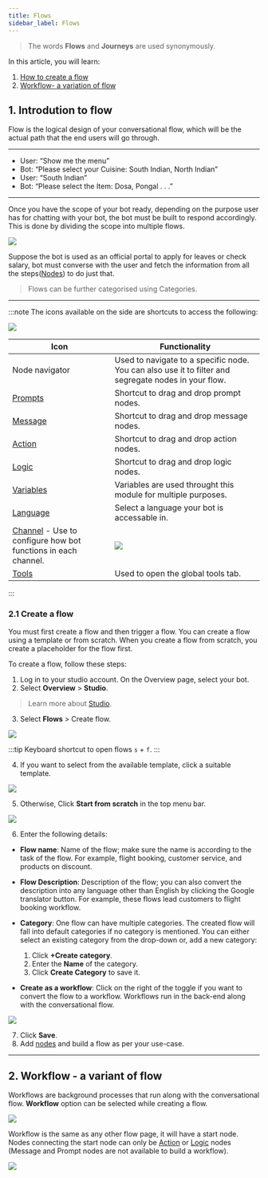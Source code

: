 ```yaml
---
title: Flows
sidebar_label: Flows
---
```


> The words **Flows** and **Journeys** are used synonymously.

In this article, you will learn: 

1. [How to create a flow](#createflow)
2. [Workflow- a variation of flow](#workflow)


## <a name="createflow"></a> 1. Introdution to flow

Flow is the logical design of your conversational flow, which will be the actual path that the end users will go through.
    
---
- User: “Show me the menu”
- Bot: “Please select your Cuisine: South Indian, North Indian”
- User: “South Indian”
- Bot: “Please select the Item: Dosa, Pongal . . .”
---
  

Once you have the scope of your bot ready, depending on the purpose user has for chatting with your bot, the bot must be built to respond accordingly. This is done by dividing the scope into multiple flows.

  

![](https://i.imgur.com/zroHc91.jpg)

  

Suppose the bot is used as an official portal to apply for leaves or check salary, bot must converse with the user and fetch the information from all the steps([Nodes](https://docs.yellow.ai/docs/platform_concepts/studio/build/nodes/nodes)) to do just that.
    

> Flows can be further categorised using Categories.

----

:::note
The icons available on the side are shortcuts to access the following: 

![](https://i.imgur.com/3rEtjur.jpg)



| Icon                                                                                                                                         | Functionality                                                                                        |
| -------------------------------------------------------------------------------------------------------------------------------------------- | ---------------------------------------------------------------------------------------------------- |
| Node navigator                                                                                                                               | Used to navigate to a specific node. You can also use it to filter and segregate nodes in your flow. |
| [Prompts](https://docs.yellow.ai/docs/platform_concepts/studio/build/nodes/prompt-nodes)                                                     | Shortcut to drag and drop prompt nodes.                                                              |
| [Message](https://docs.yellow.ai/docs/platform_concepts/studio/build/nodes/message-nodes)                                                    | Shortcut to drag and drop message nodes.                                                             |
| [Action](https://docs.yellow.ai/docs/platform_concepts/studio/build/nodes/action-nodes)                                                      | Shortcut to drag and drop action nodes.                                                              |
| [Logic](https://docs.yellow.ai/docs/platform_concepts/studio/build/nodes/logic-nodes)                                                        | Shortcut to drag and drop logic nodes.                                                               |
| [Variables](https://docs.yellow.ai/docs/platform_concepts/studio/build/bot-variables)                                                        | Variables are used throught this module for multiple purposes.                                       |
| [Language](https://docs.yellow.ai/docs/platform_concepts/studio/languages-supported#2-add-languages)                                         | Select a language your bot is accessable in.                                                         |
| [Channel](https://docs.yellow.ai/docs/platform_concepts/channelConfiguration/overview) - Use to configure how bot functions in each channel. | ![](https://i.imgur.com/Jzrwr57.png)                                                                 |
| [Tools](https://docs.yellow.ai/docs/platform_concepts/studio/tools) |   Used to open the global tools tab.                                                                                                   |
:::








### 2.1 Create a flow

You must first create a flow and then trigger a flow. You can create a flow using a template or from scratch. When you create a flow from scratch, you create a placeholder for the flow first.

To create a flow, follow these steps:

1. Log in to your studio account. On the Overview page, select your bot. 
2. Select **Overview** > **Studio**.

> Learn more about [Studio](https://docs.yellow.ai/docs/platform_concepts/studio/overview#access-studio). 
    
3. Select **Flows** > Create flow.

![](https://i.imgur.com/YZXi95w.jpg)

:::tip
Keyboard shortcut to open flows `s` + `f`.
:::

4. If you want to select from the available template, click a suitable template.

![](https://i.imgur.com/K2blabe.jpg)

5. Otherwise, Click **Start from scratch** in the top menu bar.

![](https://i.imgur.com/npIk9X3.jpg)


6. Enter the following details:

*  **Flow name**: Name of the flow; make sure the name is according to the task of the flow. For example, flight booking, customer service, and products on discount.

*  **Flow Description**: Description of the flow; you can also convert the description into any language other than English by clicking the Google translator button. For example, these flows lead customers to flight booking workflow.

*  **Category**: One flow can have multiple categories. The created flow will fall into default categories if no category is mentioned. You can either select an existing category from the drop-down or, add a new category:

    1. Click **+Create category**.
    2. Enter the **Name** of the category.
    3. Click **Create Category** to save it.
*  **Create as a workflow**: Click on the right of the toggle if you want to convert the flow to a workflow. Workflows run in the back-end along with the conversational flow.

![](https://i.imgur.com/GS5ENuC.png)

7. Click **Save**.
8. Add [nodes](https://docs.yellow.ai/docs/platform_concepts/studio/build/nodes/nodes) and build a flow as per your use-case. 
--- 

## <a name="workflow"></a> 2. Workflow - a variant of flow

Workflows are background processes that run along with the conversational flow. **Workflow** option can be selected while creating a flow.

![](https://i.imgur.com/yMThz0H.png)

Workflow is the same as any other flow page, it will have a start node. Nodes connecting the start node can only be [Action](https://docs.yellow.ai/docs/platform_concepts/studio/build/nodes/action-nodes) or [Logic](https://docs.yellow.ai/docs/platform_concepts/studio/build/nodes/logic-nodes) nodes (Message and Prompt nodes are not available to build a workflow).

![](https://i.imgur.com/7Wfp9Yz.png)